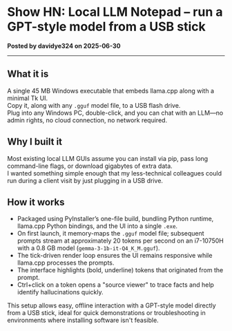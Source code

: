 # Show HN: Local LLM Notepad – run a GPT-style model from a USB stick

**Posted by davidye324 on 2025-06-30**

---

## What it is

A single 45 MB Windows executable that embeds llama.cpp along with a minimal Tk UI.  
Copy it, along with any `.gguf` model file, to a USB flash drive.  
Plug into any Windows PC, double-click, and you can chat with an LLM—no admin rights, no cloud connection, no network required.

## Why I built it

Most existing local LLM GUIs assume you can install via pip, pass long command-line flags, or download gigabytes of extra data.  
I wanted something simple enough that my less-technical colleagues could run during a client visit by just plugging in a USB drive.

## How it works

- Packaged using PyInstaller’s one-file build, bundling Python runtime, llama.cpp Python bindings, and the UI into a single `.exe`.  
- On first launch, it memory-maps the `.gguf` model file; subsequent prompts stream at approximately 20 tokens per second on an i7-10750H with a 0.8 GB model (`gemma-3-1b-it-Q4_K_M.gguf`).  
- The tick-driven render loop ensures the UI remains responsive while llama.cpp processes the prompts.  
- The interface highlights (bold, underline) tokens that originated from the prompt.  
- Ctrl+click on a token opens a "source viewer" to trace facts and help identify hallucinations quickly.  

This setup allows easy, offline interaction with a GPT-style model directly from a USB stick, ideal for quick demonstrations or troubleshooting in environments where installing software isn't feasible.